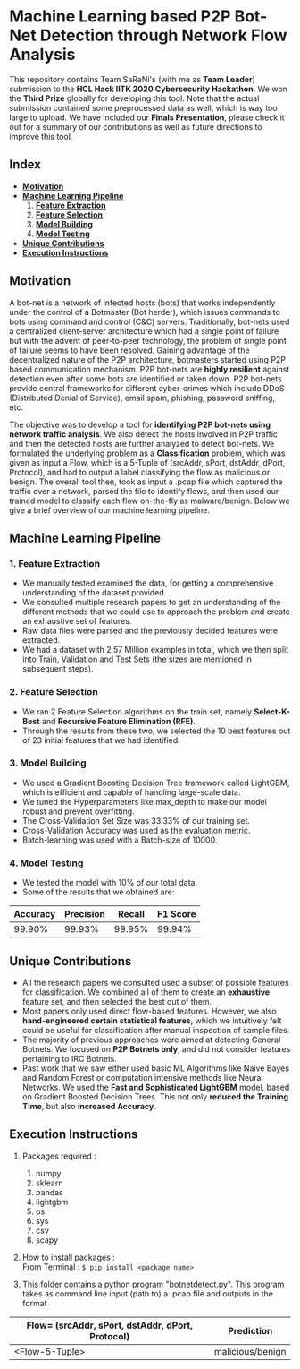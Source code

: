 # Machine Learning based P2P Bot-Net Detection through Network Flow Analysis

This repository contains Team SaRaNi's (with me as **Team Leader**) submission to the **HCL Hack IITK 2020 Cybersecurity Hackathon**. We won the **Third Prize** globally for developing this tool. Note that the actual submission contained some preprocessed data as well, which is way too large to upload. We have included our **Finals Presentation**, please check it out for a summary of our contributions as well as future directions to improve this tool.

## Index
- [**Motivation**](#motivation)
- [**Machine Learning Pipeline**](#machine-learning-pipeline)
    1. [**Feature Extraction**](#1-feature-extraction)
    2. [**Feature Selection**](#2-feature-selection)
    3. [**Model Building**](#3-model-building)
    4. [**Model Testing**](#4-model-testing)
- [**Unique Contributions**](#unique-contributions)
- [**Execution Instructions**](#execution-instructions)

## Motivation

A bot-net is a network of infected hosts (bots) that works independently under the control of a Botmaster (Bot herder), which issues commands to bots using command and control (C&C) servers. Traditionally, bot-nets used a centralized client-server architecture which had a single point of failure but with the advent of peer-to-peer technology, the problem of single point of failure seems to have been resolved. Gaining advantage of the decentralized nature of the P2P architecture, botmasters started using P2P based communication mechanism. P2P bot-nets are **highly resilient** against detection even after some bots are identified or taken down. P2P bot-nets provide central frameworks for different cyber-crimes which include DDoS (Distributed Denial of Service), email spam, phishing, password sniffing, etc.  

The objective was to develop a tool for **identifying P2P bot-nets using network traffic analysis**. We also detect the hosts involved in P2P traffic and then the detected hosts are further analyzed to detect bot-nets. We formulated the underlying problem as a **Classification** problem, which was given as input a Flow, which is a 5-Tuple of (srcAddr, sPort, dstAddr, dPort, Protocol), and had to output a label classifying the flow as malicious or benign. The overall tool then, took as input a .pcap file which captured the traffic over a network, parsed the file to identify flows, and then used our trained model to classify each flow on-the-fly as malware/benign. Below we give a brief overview of our machine learning pipeline.

## Machine Learning Pipeline

### 1. Feature Extraction

- We manually tested examined the data, for getting a comprehensive understanding of the dataset provided.
- We consulted multiple research papers to get an understanding of the different methods that we could use to approach the problem and create an exhaustive set of features.
- Raw data files were parsed and the previously decided features were extracted.
- We had a dataset with 2.57 Million examples in total, which we then split into Train, Validation and Test Sets (the sizes are mentioned in subsequent steps).


### 2. Feature Selection

- We ran 2 Feature Selection algorithms on the train set, namely **Select-K-Best** and **Recursive Feature Elimination (RFE)**.
- Through the results from these two, we selected the 10 best features out of 23 initial features that we had identified.

### 3. Model Building

- We used a Gradient Boosting Decision Tree framework called LightGBM, which is efficient and capable of handling large-scale data.
- We tuned the Hyperparameters like max_depth to make our model robust and prevent overfitting.
- The Cross-Validation Set Size was 33.33% of our training set.
- Cross-Validation Accuracy was used as the evaluation metric.
- Batch-learning was used with a Batch-size of 10000.

### 4. Model Testing

- We tested the model with 10% of our total data.
- Some of the results that we obtained are:  

Accuracy | Precision | Recall | F1 Score
---------|-----------|--------|---------
99.90%   | 99.93%    | 99.95% | 99.94%
	
## Unique Contributions

- All the research papers we consulted used a subset of possible features for classification. We combined all of them to create an **exhaustive** feature set, and then selected the best out of them.
- Most papers only used direct flow-based features. However, we also **hand-engineered certain statistical features**, which we intuitively felt could be useful for classification after manual inspection of sample files.
- The majority of previous approaches were aimed at detecting General Botnets. We focused on **P2P Botnets only**, and did not consider features pertaining to IRC Botnets. 
- Past work that we saw either used basic ML Algorithms like Naive Bayes and Random Forest or computation intensive methods like Neural Networks. We used the **Fast and Sophisticated LightGBM** model, based on Gradient Boosted Decision Trees. This not only **reduced the Training Time**, but also **increased Accuracy**.

## Execution Instructions

1. Packages required :
	1. numpy
	2. sklearn
	3. pandas
	4. lightgbm
	5. os
	6. sys
	7. csv
	8. scapy

2. How to install packages :  
	From Terminal : ```$ pip install <package name>```

3. This folder contains a python program "botnetdetect.py". This program takes as command line input (path to) a .pcap file and outputs in the format  

Flow= (srcAddr, sPort, dstAddr, dPort, Protocol) |	Prediction
------------------------------------------------|------------------
  \<Flow-5-Tuple\>				|	malicious/benign
